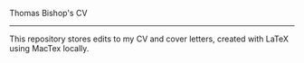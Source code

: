 Thomas Bishop's CV
__________________

This repository stores edits to my CV and cover letters, created with LaTeX using MacTex locally. 

